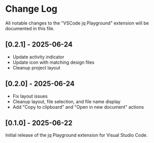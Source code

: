 # Change Log

All notable changes to the "VSCode jq Playground" extension will be documented
in this file.

## [0.2.1] - 2025-06-24

- Update activity indicator
- Update icon with matching design files
- Cleanup project layout


## [0.2.0] - 2025-06-24

- Fix layout issues
- Cleanup layout, file selection, and  file name display
- Add "Copy to clipboard" and "Open in new document" actions


## [0.1.0] - 2025-06-22

Initial release of the jq Playground extension for Visual Studio Code.
